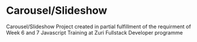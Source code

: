 # Carousel/Slideshow
 Carousel/Slideshow Project created in partial fulfillment of the requirment of Week 6 and 7 Javascript Training at Zuri Fullstack Developer programme
